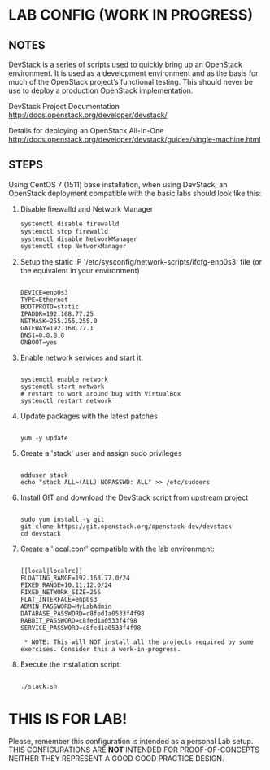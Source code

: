 LAB CONFIG (WORK IN PROGRESS)
=============================


NOTES
-----

DevStack is a series of scripts used to quickly bring up an OpenStack environment. It is used as a development environment and as the basis for much of the OpenStack project’s functional testing. This should never be use to deploy a production OpenStack implementation.

DevStack Project Documentation
http://docs.openstack.org/developer/devstack/

Details for deploying an OpenStack All-In-One 
http://docs.openstack.org/developer/devstack/guides/single-machine.html

STEPS
-----

Using CentOS 7 (1511) base installation, when using DevStack, an OpenStack deployment compatible with the basic labs should look like this:


1. Disable firewalld and Network Manager

	```bash
	systemctl disable firewalld
	systemctl stop firewalld 
	systemctl disable NetworkManager
	systemctl stop NetworkManager
	```

2. Setup the static IP '/etc/sysconfig/network-scripts/ifcfg-enp0s3' file (or the equivalent in your environment)

	```console

	DEVICE=enp0s3        
	TYPE=Ethernet        
	BOOTPROTO=static     
	IPADDR=192.168.77.25   
	NETMASK=255.255.255.0 
	GATEWAY=192.168.77.1 
	DNS1=8.8.8.8 
	ONBOOT=yes

	```

3. Enable network services and start it. 

	```console

	systemctl enable network
	systemctl start network
	# restart to work around bug with VirtualBox
	systemctl restart network

	```

4. Update packages with the latest patches

	```console

	yum -y update

	```

5. Create a 'stack' user and assign sudo privileges

	```console

	adduser stack
	echo "stack ALL=(ALL) NOPASSWD: ALL" >> /etc/sudoers

	```

6. Install GIT and download the DevStack script from upstream project

	```console

	sudo yum install -y git
	git clone https://git.openstack.org/openstack-dev/devstack
	cd devstack

	```

7. Create a 'local.conf' compatible with the lab environment:

	```

	[[local|localrc]]
	FLOATING_RANGE=192.168.77.0/24
	FIXED_RANGE=10.11.12.0/24
	FIXED_NETWORK_SIZE=256
	FLAT_INTERFACE=enp0s3
	ADMIN_PASSWORD=MyLabAdmin
	DATABASE_PASSWORD=c8fed1a0533f4f98
	RABBIT_PASSWORD=c8fed1a0533f4f98
	SERVICE_PASSWORD=c8fed1a0533f4f98

	```
		* NOTE: This will NOT install all the projects required by some exercises. Consider this a work-in-progress.

8. Execute the installation script:

	```console

	./stack.sh

	```


THIS IS FOR LAB!
================

Please, remember this configuration is intended as a personal Lab setup. THIS CONFIGURATIONS ARE **NOT** INTENDED FOR PROOF-OF-CONCEPTS NEITHER THEY REPRESENT A GOOD GOOD PRACTICE DESIGN.

